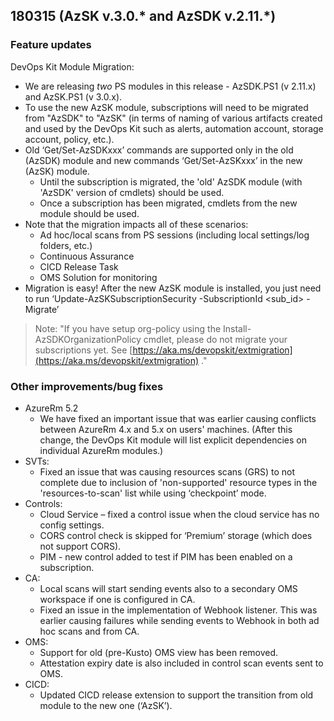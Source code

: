 ## 180315 (AzSK v.3.0.* and AzSDK v.2.11.*)
### Feature updates

DevOps Kit Module Migration:  
 *	We are releasing *two* PS modules in this release - AzSDK.PS1 (v 2.11.x) and AzSK.PS1 (v 3.0.x). 
 *	To use the new AzSK module, subscriptions will need to be migrated from "AzSDK" to "AzSK" (in terms of naming of various  artifacts created and used by the DevOps Kit such as alerts, automation account, storage account, policy, etc.).
 *	Old ‘Get/Set-AzSDKxxx’ commands are supported only in the old (AzSDK) module and new commands ‘Get/Set-AzSKxxx’ in the new (AzSK) module.
      *	Until the subscription is migrated, the 'old' AzSDK module (with 'AzSDK' version of cmdlets) should be used.
      *	Once a subscription has been migrated, cmdlets from the new module should be used.
 *	Note that the migration impacts all of these scenarios:
      *	Ad hoc/local scans from PS sessions (including local settings/log folders, etc.)
      *	Continuous Assurance
      *	CICD Release Task
      *	OMS Solution for monitoring
 *	Migration is easy! After the new AzSK module is installed, you just need to run ‘Update-AzSKSubscriptionSecurity -SubscriptionId <sub_id> -Migrate’
    
>Note: "If you have setup org-policy using the Install-AzSDKOrganizationPolicy cmdlet, please do not migrate your subscriptions yet. See [https://aka.ms/devopskit/extmigration](https://aka.ms/devopskit/extmigration) ."
 
### Other improvements/bug fixes

*	AzureRm 5.2 
    *	We have fixed an important issue that was earlier causing conflicts between AzureRm 4.x and 5.x on users' machines. (After this change, the DevOps Kit module will list explicit dependencies on individual AzureRm modules.)
*	SVTs: 
    *	Fixed an issue that was causing resources scans (GRS) to not complete due to inclusion of 'non-supported' resource types in the 'resources-to-scan' list while using ‘checkpoint’ mode.
*	Controls:
    * Cloud Service – fixed a control issue when the cloud service has no config settings.
    *	CORS control check is skipped for ‘Premium’ storage (which does not support CORS).
    *	PIM - new control added to test if PIM has been enabled on a subscription.
*	CA:
     *	Local scans will start sending events also to a secondary OMS workspace if one is configured in CA.
     *	Fixed an issue in the implementation of Webhook listener. This was earlier causing failures while sending events to Webhook in both ad hoc scans and from CA. 
*	OMS:
     *	Support for old (pre-Kusto) OMS view has been removed.
     *	Attestation expiry date is also included in control scan events sent to OMS.
*	CICD: 
     *  Updated CICD release extension to support the transition from old module to the new one (‘AzSK’).

